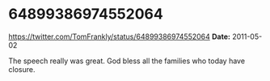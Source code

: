 # 64899386974552064
https://twitter.com/TomFrankly/status/64899386974552064
**Date:** 2011-05-02

The speech really was great. God bless all the families who today have closure.
